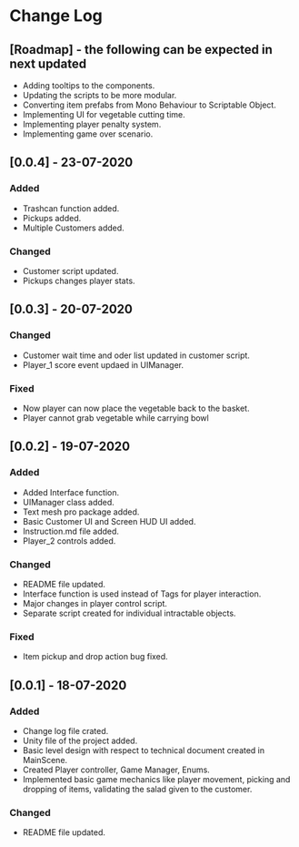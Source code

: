 # Change Log

## [Roadmap] - the following can be expected in next updated
- Adding tooltips to the components.
- Updating the scripts to be more modular.
- Converting item prefabs from Mono Behaviour to Scriptable Object.
- Implementing UI for vegetable cutting time.
- Implementing player penalty system.
- Implementing game over scenario.

## [0.0.4] - 23-07-2020
### Added
- Trashcan function added.
- Pickups added.
- Multiple Customers added.
### Changed
- Customer script updated.
- Pickups changes player stats.

## [0.0.3] - 20-07-2020
### Changed
- Customer wait time and oder list updated in customer script.
- Player_1 score event updaed in UIManager.
### Fixed
- Now player can now place the vegetable back to the basket.
- Player cannot grab vegetable while carrying bowl

## [0.0.2] - 19-07-2020
### Added
- Added Interface function.
- UIManager class added.
- Text mesh pro package added.
- Basic Customer UI and Screen HUD UI added.  
- Instruction.md file added.
- Player_2 controls added.
### Changed
- README file updated.
- Interface function is used instead of Tags for player interaction.
- Major changes in player control script.
- Separate script created for individual intractable objects. 
### Fixed
- Item pickup and drop action bug fixed. 

## [0.0.1] - 18-07-2020
### Added
- Change log file crated.
- Unity file of the project added.
- Basic level design with respect to technical document created in MainScene.
- Created Player controller, Game Manager, Enums.
- Implemented basic game mechanics like player movement, picking and dropping of items, validating the salad given to the customer.  
### Changed
- README file updated.

